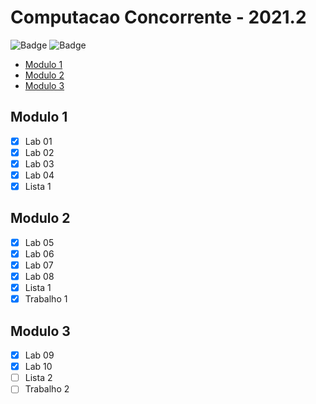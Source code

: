 # Computacao Concorrente - 2021.2
![Badge](https://img.shields.io/badge/C-00599C?style=for-the-badge&logo=c&logoColor=white)
![Badge](https://img.shields.io/badge/Java-ED8B00?style=for-the-badge&logo=java&logoColor=white)

* [Modulo 1](#modulo-1)
* [Modulo 2](#modulo-2)
* [Modulo 3](#modulo-3)

## Modulo 1
- [x] Lab 01
- [x] Lab 02
- [x] Lab 03
- [x] Lab 04
- [x] Lista 1

## Modulo 2
- [x] Lab 05
- [x] Lab 06
- [x] Lab 07
- [x] Lab 08
- [x] Lista 1
- [x] Trabalho 1

## Modulo 3
- [x] Lab 09
- [x] Lab 10
- [ ] Lista 2
- [ ] Trabalho 2
